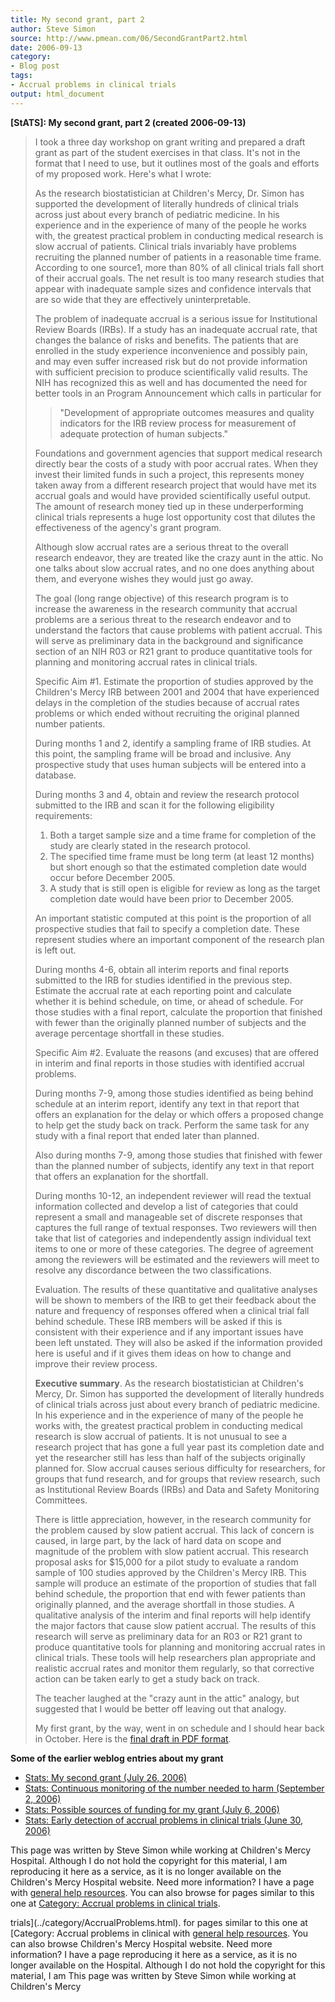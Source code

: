 ```yaml
---
title: My second grant, part 2
author: Steve Simon
source: http://www.pmean.com/06/SecondGrantPart2.html
date: 2006-09-13
category:
- Blog post
tags:
- Accrual problems in clinical trials
output: html_document
---
```

**[StATS]: My second grant, part 2 (created
2006-09-13)**

> I took a three day workshop on grant writing and prepared a draft
> grant as part of the student exercises in that class. It\'s not in the
> format that I need to use, but it outlines most of the goals and
> efforts of my proposed work. Here\'s what I wrote:
>
> As the research biostatistician at Children\'s Mercy, Dr. Simon has
> supported the development of literally hundreds of clinical trials
> across just about every branch of pediatric medicine. In his
> experience and in the experience of many of the people he works with,
> the greatest practical problem in conducting medical research is slow
> accrual of patients. Clinical trials invariably have problems
> recruiting the planned number of patients in a reasonable time frame.
> According to one source1, more than 80% of all clinical trials fall
> short of their accrual goals. The net result is too many research
> studies that appear with inadequate sample sizes and confidence
> intervals that are so wide that they are effectively uninterpretable.
>
> The problem of inadequate accrual is a serious issue for Institutional
> Review Boards (IRBs). If a study has an inadequate accrual rate, that
> changes the balance of risks and benefits. The patients that are
> enrolled in the study experience inconvenience and possibly pain, and
> may even suffer increased risk but do not provide information with
> sufficient precision to produce scientifically valid results. The NIH
> has recognized this as well and has documented the need for better
> tools in an Program Announcement which calls in particular for
>
> > \"Development of appropriate outcomes measures and quality
> > indicators for the IRB review process for measurement of adequate
> > protection of human subjects.\"
>
> Foundations and government agencies that support medical research
> directly bear the costs of a study with poor accrual rates. When they
> invest their limited funds in such a project, this represents money
> taken away from a different research project that would have met its
> accrual goals and would have provided scientifically useful output.
> The amount of research money tied up in these underperforming clinical
> trials represents a huge lost opportunity cost that dilutes the
> effectiveness of the agency\'s grant program.
>
> Although slow accrual rates are a serious threat to the overall
> research endeavor, they are treated like the crazy aunt in the attic.
> No one talks about slow accrual rates, and no one does anything about
> them, and everyone wishes they would just go away.
>
> The goal (long range objective) of this research program is to
> increase the awareness in the research community that accrual problems
> are a serious threat to the research endeavor and to understand the
> factors that cause problems with patient accrual. This will serve as
> preliminary data in the background and significance section of an NIH
> R03 or R21 grant to produce quantitative tools for planning and
> monitoring accrual rates in clinical trials.
>
> Specific Aim \#1. Estimate the proportion of studies approved by the
> Children\'s Mercy IRB between 2001 and 2004 that have experienced
> delays in the completion of the studies because of accrual rates
> problems or which ended without recruiting the original planned number
> patients.
>
> During months 1 and 2, identify a sampling frame of IRB studies. At
> this point, the sampling frame will be broad and inclusive. Any
> prospective study that uses human subjects will be entered into a
> database.
>
> During months 3 and 4, obtain and review the research protocol
> submitted to the IRB and scan it for the following eligibility
> requirements:
>
> 1.  Both a target sample size and a time frame for completion of the
>     study are clearly stated in the research protocol.
> 2.  The specified time frame must be long term (at least 12 months)
>     but short enough so that the estimated completion date would occur
>     before December 2005.
> 3.  A study that is still open is eligible for review as long as the
>     target completion date would have been prior to December 2005.
>
> An important statistic computed at this point is the proportion of all
> prospective studies that fail to specify a completion date. These
> represent studies where an important component of the research plan is
> left out.
>
> During months 4-6, obtain all interim reports and final reports
> submitted to the IRB for studies identified in the previous step.
> Estimate the accrual rate at each reporting point and calculate
> whether it is behind schedule, on time, or ahead of schedule. For
> those studies with a final report, calculate the proportion that
> finished with fewer than the originally planned number of subjects and
> the average percentage shortfall in these studies.
>
> Specific Aim \#2. Evaluate the reasons (and excuses) that are offered
> in interim and final reports in those studies with identified accrual
> problems.
>
> During months 7-9, among those studies identified as being behind
> schedule at an interim report, identify any text in that report that
> offers an explanation for the delay or which offers a proposed change
> to help get the study back on track. Perform the same task for any
> study with a final report that ended later than planned.
>
> Also during months 7-9, among those studies that finished with fewer
> than the planned number of subjects, identify any text in that report
> that offers an explanation for the shortfall.
>
> During months 10-12, an independent reviewer will read the textual
> information collected and develop a list of categories that could
> represent a small and manageable set of discrete responses that
> captures the full range of textual responses. Two reviewers will then
> take that list of categories and independently assign individual text
> items to one or more of these categories. The degree of agreement
> among the reviewers will be estimated and the reviewers will meet to
> resolve any discordance between the two classifications.
>
> Evaluation. The results of these quantitative and qualitative analyses
> will be shown to members of the IRB to get their feedback about the
> nature and frequency of responses offered when a clinical trial fall
> behind schedule. These IRB members will be asked if this is consistent
> with their experience and if any important issues have been left
> unstated. They will also be asked if the information provided here is
> useful and if it gives them ideas on how to change and improve their
> review process.
>
> **Executive summary**. As the research biostatistician at Children\'s
> Mercy, Dr. Simon has supported the development of literally hundreds
> of clinical trials across just about every branch of pediatric
> medicine. In his experience and in the experience of many of the
> people he works with, the greatest practical problem in conducting
> medical research is slow accrual of patients. It is not unusual to see
> a research project that has gone a full year past its completion date
> and yet the researcher still has less than half of the subjects
> originally planned for. Slow accrual causes serious difficulty for
> researchers, for groups that fund research, and for groups that review
> research, such as Institutional Review Boards (IRBs) and Data and
> Safety Monitoring Committees.
>
> There is little appreciation, however, in the research community for
> the problem caused by slow patient accrual. This lack of concern is
> caused, in large part, by the lack of hard data on scope and magnitude
> of the problem with slow patient accrual. This research proposal asks
> for \$15,000 for a pilot study to evaluate a random sample of 100
> studies approved by the Children\'s Mercy IRB. This sample will
> produce an estimate of the proportion of studies that fall behind
> schedule, the proportion that end with fewer patients than originally
> planned, and the average shortfall in those studies. A qualitative
> analysis of the interim and final reports will help identify the major
> factors that cause slow patient accrual. The results of this research
> will serve as preliminary data for an R03 or R21 grant to produce
> quantitative tools for planning and monitoring accrual rates in
> clinical trials. These tools will help researchers plan appropriate
> and realistic accrual rates and monitor them regularly, so that
> corrective action can be taken early to get a study back on track.
>
> The teacher laughed at the \"crazy aunt in the attic\" analogy, but
> suggested that I would be better off leaving out that analogy.
>
> My first grant, by the way, went in on schedule and I should hear back
> in October. Here is the [final draft in PDF
> format](../00files/AccrualProblemsKcalsi12.pdf).

**Some of the earlier weblog entries about my grant**

-   [Stats: My second grant (July 26, 2006)](SecondGrant.html)
-   [Stats: Continuous monitoring of the number needed to harm
    (September 2, 2006)](ContinuousMonitoringNNH.asp)
-   [Stats: Possible sources of funding for my grant (July
    6, 2006)](FundingSources.asp)
-   [Stats: Early detection of accrual problems in clinical trials (June
    30, 2006)](AccrualProblems1.html)

This page was written by Steve Simon while working at Children\'s Mercy
Hospital. Although I do not hold the copyright for this material, I am
reproducing it here as a service, as it is no longer available on the
Children\'s Mercy Hospital website. Need more information? I have a page
with [general help resources](../GeneralHelp.html). You can also browse
for pages similar to this one at [Category: Accrual problems in clinical
trials](../category/AccrualProblems.html).
<!---More--->
trials](../category/AccrualProblems.html).
for pages similar to this one at [Category: Accrual problems in clinical
with [general help resources](../GeneralHelp.html). You can also browse
Children\'s Mercy Hospital website. Need more information? I have a page
reproducing it here as a service, as it is no longer available on the
Hospital. Although I do not hold the copyright for this material, I am
This page was written by Steve Simon while working at Children\'s Mercy

<!---Do not use
**[StATS]: My second grant, part 2 (created
This page was written by Steve Simon while working at Children\'s Mercy
Hospital. Although I do not hold the copyright for this material, I am
reproducing it here as a service, as it is no longer available on the
Children\'s Mercy Hospital website. Need more information? I have a page
with [general help resources](../GeneralHelp.html). You can also browse
for pages similar to this one at [Category: Accrual problems in clinical
trials](../category/AccrualProblems.html).
--->

